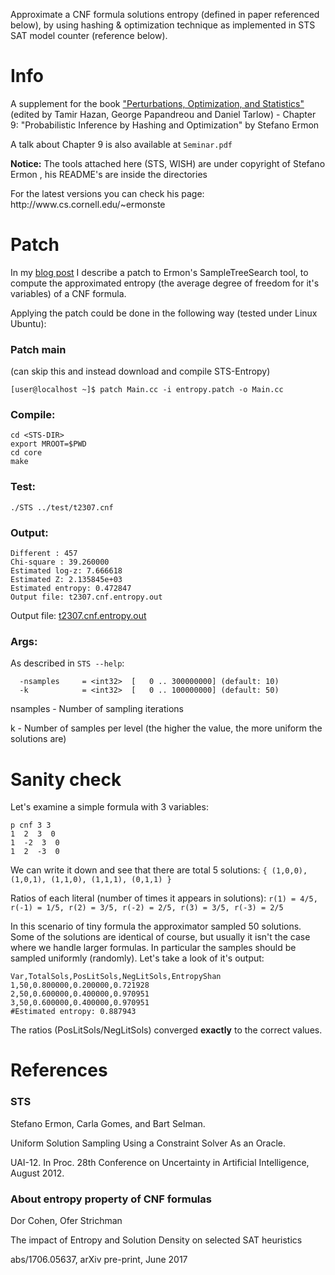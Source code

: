 Approximate a CNF formula solutions entropy (defined in paper referenced below), by using hashing & optimization technique as implemented in STS SAT model counter (reference below).

# Info

<p>A supplement for the book <a href="https://mitpress.mit.edu/books/perturbations-optimization-and-statistics">&quot;Perturbations, Optimization, and Statistics&quot;</a> (edited by Tamir Hazan, George Papandreou and Daniel Tarlow) - Chapter 9: &quot;Probabilistic Inference by Hashing and Optimization&quot; by Stefano Ermon</p>

A talk about Chapter 9 is also available at `Seminar.pdf`

<p><b>Notice:</b> The tools attached here (STS, WISH) are under copyright of Stefano Ermon , his README's are inside the directories</p>

<p>For the latest versions you can check his page: http://www.cs.cornell.edu/~ermonste</p>

# Patch

<p>In my <a href="http://intractable.netlify.com/sat/c++/2017/06/18/entropy-patch.html">blog post</a> I describe a patch to Ermon's SampleTreeSearch tool, to compute the approximated entropy (the average degree of freedom for it's variables) of a CNF formula.</p>

<p>Applying the patch could be done in the following way (tested under Linux Ubuntu):</p> 

### Patch main

(can skip this and instead download and compile STS-Entropy)

```
[user@localhost ~]$ patch Main.cc -i entropy.patch -o Main.cc
```

### Compile:
```
cd <STS-DIR>
export MROOT=$PWD
cd core
make

```

### Test:
```
./STS ../test/t2307.cnf
```

### Output:
```
Different : 457
Chi-square : 39.260000
Estimated log-z: 7.666618
Estimated Z: 2.135845e+03
Estimated entropy: 0.472847
Output file: t2307.cnf.entropy.out
```
Output file: <a href="https://github.com/dorcoh/entropyApproximator/blob/master/STS-Entropy/core/t2307.cnf.entropy.out">t2307.cnf.entropy.out</a>

### Args:
As described in `STS --help`:
```
  -nsamples     = <int32>  [   0 .. 300000000] (default: 10)
  -k            = <int32>  [   0 .. 100000000] (default: 50)
```
nsamples - Number of sampling iterations

k - Number of samples per level (the higher the value, the more uniform the solutions are)

# Sanity check

Let's examine a simple formula with 3 variables:

```
p cnf 3 3
1  2  3  0
1  -2  3  0
1  2  -3  0
```

We can write it down and see that there are total 5 solutions:
` { (1,0,0), (1,0,1), (1,1,0), (1,1,1), (0,1,1) } `

Ratios of each literal (number of times it appears in solutions):
` r(1) = 4/5, r(-1) = 1/5, r(2) = 3/5, r(-2) = 2/5, r(3) = 3/5, r(-3) = 2/5 `

In this scenario of tiny formula the approximator sampled 50 solutions. Some of the solutions are identical of course, but usually it isn't the case where we handle larger formulas. In particular the samples should be sampled uniformly (randomly). Let's take a look of it's output:

```
Var,TotalSols,PosLitSols,NegLitSols,EntropyShan
1,50,0.800000,0.200000,0.721928
2,50,0.600000,0.400000,0.970951
3,50,0.600000,0.400000,0.970951
#Estimated entropy: 0.887943
```

The ratios (PosLitSols/NegLitSols) converged <b>exactly</b> to the correct values.

# References

### STS
Stefano Ermon, Carla Gomes, and Bart Selman.

Uniform Solution Sampling Using a Constraint Solver As an Oracle.

UAI-12. In Proc. 28th Conference on Uncertainty in Artificial Intelligence, August 2012.

### About entropy property of CNF formulas
Dor Cohen, Ofer Strichman

The impact of Entropy and Solution Density on selected SAT heuristics

abs/1706.05637, arXiv pre-print, June 2017
